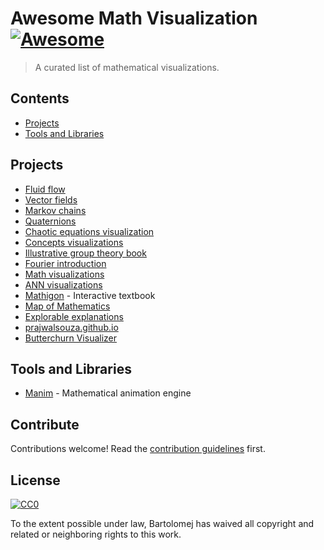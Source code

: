 # Awesome Math Visualization [![Awesome](https://awesome.re/badge.svg)](https://awesome.re)

> A curated list of mathematical visualizations.


## Contents

- [Projects](#projects)
- [Tools and Libraries](#tools-and-libraries)


## Projects

- [Fluid flow](https://paveldogreat.github.io/WebGL-Fluid-Simulation/)
- [Vector fields](https://anvaka.github.io/fieldplay)
- [Markov chains](http://setosa.io/ev/markov-chains/)
- [Quaternions](https://eater.net/quaternions)
- [Chaotic equations visualization](https://chaos-equations.glitch.me/?p=VNYAVO)
- [Concepts visualizations](https://conceptviz.github.io/)
- [Illustrative group theory book](http://www.coloring-book.co/)
- [Fourier introduction](http://www.jezzamon.com/fourier/)
- [Math visualizations](https://visualizingmath.tumblr.com/)
- [ANN visualizations](https://colah.github.io/)
- [Mathigon](https://mathigon.org/) - Interactive textbook
- [Map of Mathematics](https://www.quantamagazine.org/the-map-of-mathematics-20200213/)
- [Explorable explanations](https://ncase.me/)
- [prajwalsouza.github.io](https://prajwalsouza.github.io/)
- [Butterchurn Visualizer](https://butterchurnviz.com/)

## Tools and Libraries

- [Manim](https://github.com/3b1b/manim) - Mathematical animation engine


## Contribute

Contributions welcome! Read the [contribution guidelines](contributing.md) first.


## License

[![CC0](https://mirrors.creativecommons.org/presskit/buttons/88x31/svg/cc-zero.svg)](https://creativecommons.org/publicdomain/zero/1.0)

To the extent possible under law, Bartolomej has waived all copyright and
related or neighboring rights to this work.
